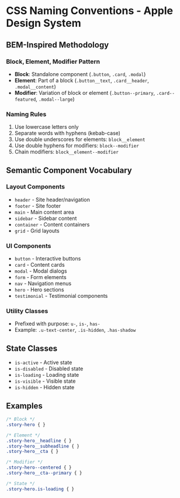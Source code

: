 # CSS Naming Conventions - Apple Design System

## BEM-Inspired Methodology

### Block, Element, Modifier Pattern
- **Block**: Standalone component (`.button`, `.card`, `.modal`)
- **Element**: Part of a block (`.button__text`, `.card__header`, `.modal__content`)
- **Modifier**: Variation of block or element (`.button--primary`, `.card--featured`, `.modal--large`)

### Naming Rules
1. Use lowercase letters only
2. Separate words with hyphens (kebab-case)
3. Use double underscores for elements: `block__element`
4. Use double hyphens for modifiers: `block--modifier`
5. Chain modifiers: `block__element--modifier`

## Semantic Component Vocabulary

### Layout Components
- `header` - Site header/navigation
- `footer` - Site footer
- `main` - Main content area
- `sidebar` - Sidebar content
- `container` - Content containers
- `grid` - Grid layouts

### UI Components
- `button` - Interactive buttons
- `card` - Content cards
- `modal` - Modal dialogs
- `form` - Form elements
- `nav` - Navigation menus
- `hero` - Hero sections
- `testimonial` - Testimonial components

### Utility Classes
- Prefixed with purpose: `u-`, `is-`, `has-`
- Example: `.u-text-center`, `.is-hidden`, `.has-shadow`

## State Classes
- `is-active` - Active state
- `is-disabled` - Disabled state
- `is-loading` - Loading state
- `is-visible` - Visible state
- `is-hidden` - Hidden state

## Examples
```css
/* Block */
.story-hero { }

/* Element */
.story-hero__headline { }
.story-hero__subheadline { }
.story-hero__cta { }

/* Modifier */
.story-hero--centered { }
.story-hero__cta--primary { }

/* State */
.story-hero.is-loading { }
```